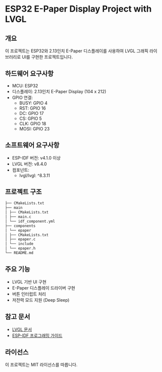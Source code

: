 # ESP32 E-Paper Display Project with LVGL

## 개요
이 프로젝트는 ESP32와 2.13인치 E-Paper 디스플레이를 사용하여 LVGL 그래픽 라이브러리로 UI를 구현한 프로젝트입니다.

## 하드웨어 요구사항
- MCU: ESP32
- 디스플레이: 2.13인치 E-Paper Display (104 x 212)
- GPIO 연결:
  - BUSY: GPIO 4
  - RST: GPIO 16
  - DC: GPIO 17
  - CS: GPIO 5
  - CLK: GPIO 18
  - MOSI: GPIO 23

## 소프트웨어 요구사항
- ESP-IDF 버전: v4.1.0 이상
- LVGL 버전: v8.4.0
- 컴포넌트:
  - lvgl/lvgl: ^8.3.11

## 프로젝트 구조
```bash
├── CMakeLists.txt
├── main
│ ├── CMakeLists.txt
│ ├── main.c
│ └── idf_component.yml
├── components
│ └── epaper
│ ├── CMakeLists.txt
│ ├── epaper.c
│ └── include
│ └── epaper.h
└── README.md
```

## 주요 기능
- LVGL 기반 UI 구현
- E-Paper 디스플레이 드라이버 구현
- 버튼 인터럽트 처리
- 저전력 모드 지원 (Deep Sleep)

## 참고 문서
- [LVGL 문서](https://docs.lvgl.io/)
- [ESP-IDF 프로그래밍 가이드](https://docs.espressif.com/projects/esp-idf/)

## 라이선스
이 프로젝트는 MIT 라이선스를 따릅니다.